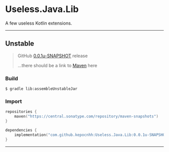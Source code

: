 # Useless.Java.Lib
A few useless Kotlin extensions.

---

## Unstable

> GitHub [0.0.1u-SNAPSHOT](https://github.com/StanleyProjects/Useless.Java.Lib/releases/tag/0.0.1u-SNAPSHOT) release
>
> ...there should be a link to [Maven](https://central.sonatype.com) here

### Build
```
$ gradle lib:assembleUnstableJar
```

### Import
```kotlin
repositories {
    maven("https://central.sonatype.com/repository/maven-snapshots")
}

dependencies {
    implementation("com.github.kepocnhh:Useless.Java.Lib:0.0.1u-SNAPSHOT")
}
```

---

